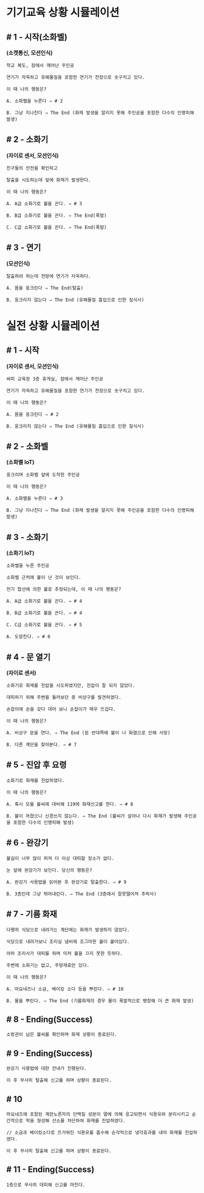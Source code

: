 # 기기교육 상황 시뮬레이션

## # 1 - 시작(소화벨)

**(소켓통신, 모션인식)**

    학교 복도, 잠에서 깨어난 주인공

    연기가 자욱하고 유해물질을 포함한 연기가 천장으로 솟구치고 있다.

    이 때 나의 행동은?

    A. 소화벨을 누른다 ⇒ # 2

    B. 그냥 지나친다 ⇒ The End (화재 발생을 알리지 못해 주인공을 포함한 다수의 인명피해 발생)

## # 2 - 소화기

**(자이로 센서, 모션인식)**

    친구들의 안전을 확인하고

    탈출을 시도하는데 앞에 화재가 발생한다.

    이 때 나의 행동은?

    A. A급 소화기로 불을 끈다. ⇒ # 3

    B. B급 소화기로 불을 끈다. ⇒ The End(폭발)

    C. C급 소화기로 불을 끈다. ⇒ The End(폭발)

## # 3 - 연기

**(모션인식)**

    탈출하려 하는데 전방에 연기가 자욱하다.

    A. 몸을 웅크린다 ⇒ The End(탈출)

    B. 웅크리지 않는다 ⇒ The End (유해물질 흡입으로 인한 질식사)

#

# 실전 상황 시뮬레이션

## # 1 - 시작

**(자이로 센서, 모션인식)**

    싸피 교육장 3층 휴게실, 잠에서 깨어난 주인공

    연기가 자욱하고 유해물질을 포함한 연기가 천장으로 솟구치고 있다.

    이 때 나의 행동은?

    A. 몸을 웅크린다 ⇒ # 2

    B. 웅크리지 않는다 ⇒ The End (유해물질 흡입으로 인한 질식사)

## # 2 - 소화벨

**(소화벨 IoT)**

    웅크리며 소화벨 앞에 도착한 주인공

    이 때 나의 행동은?

    A. 소화벨을 누른다 ⇒ # 3

    B. 그냥 지나친다 ⇒ The End (화재 발생을 알리지 못해 주인공을 포함한 다수의 인명피해 발생)

## # 3 - 소화기

**(소화기 IoT)**

    소화벨을 누른 주인공

    소화벨 근처에 불이 난 것이 보인다.

    전기 합선에 의한 불로 추정되는데, 이 때 나의 행동은?

    A. A급 소화기로 불을 끈다. ⇒ # 4

    B. B급 소화기로 불을 끈다. ⇒ # 4

    C. C급 소화기로 불을 끈다. ⇒ # 5

    A. 도망친다. ⇒ # 6

## # 4 - 문 열기

**(자이로 센서)**

    소화기로 화재를 진압을 시도하였지만, 진압이 잘 되지 않았다.

    대피하기 위해 주변을 둘러보던 중 비상구를 발견하였다.

    손잡이에 손을 갖다 대어 보니 손잡이가 매우 뜨겁다.

    이 때 나의 행동은?

    A. 비상구 문을 연다. ⇒ The End (문 반대쪽에 불이 나 화염으로 인해 사망)

    B. 다른 계단을 찾아본다. ⇒ # 7

## # 5 - 진압 후 요령

    소화기로 화재를 진압하였다.

    이 때 나의 행동은?

    A. 혹시 모를 불씨에 대비해 119에 화재신고를 한다. ⇒ # 8

    B. 불이 꺼졌으니 신경쓰지 않는다. ⇒ The End (불씨가 살아나 다시 화재가 발생해 주인공을 포함한 다수의 인명피해 발생)

## # 6 - 완강기

    불길이 너무 많이 퍼져 더 이상 대피할 장소가 없다.

    눈 앞에 완강기가 보인다. 당신의 행동은?

    A. 완강기 사용법을 읽어본 후 완강기로 탈출한다. ⇒ # 9

    B. 3층인데 그냥 뛰어내린다. ⇒ The End (3층에서 잘못떨어져 추락사)

## # 7 - 기름 화재

    다행히 식당으로 내려가는 계단에는 화재가 발생하지 않았다.

    식당으로 내려가보니 조리실 냄비에 조그마한 불이 붙어있다.

    아마 조리사가 대피를 하며 미처 불을 끄지 못한 듯하다.

    주변에 소화기는 없고, 주방재료만 있다.

    이 때 나의 행동은?

    A. 마요네즈나 소금, 베이킹 소다 등을 뿌린다. ⇒ # 10

    B. 물을 뿌린다. ⇒ The End (기름화재의 경우 물이 폭발적으로 팽창해 더 큰 화재 발생)

## # 8 - Ending(Success)

    소방관이 남은 불씨를 확인하며 화재 상황이 종료된다.

## # 9 - Ending(Success)

    완강기 사용법에 대한 안내가 진행된다.

    이 후 무사히 탈출해 신고를 하며 상황이 종료된다.

## # 10

    마요네즈에 포함된 계란노른자의 단백질 성분이 열에 의해 응고되면서 식용유와 분리시키고 순간적으로 막을 형성해 산소를 차단하여 화재를 진압하였다.

    // 소금과 베이킹소다로 뜨거워진 식용유를 흡수해 순각적으로 냉각효과를 내어 화재를 진압하였다.

    이 후 무사히 탈출해 신고를 하며 상황이 종료된다.

## # 11 - Ending(Success)

    1층으로 무사히 대피해 신고를 마친다.
